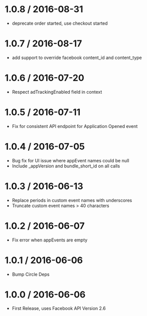 
1.0.8 / 2016-08-31
==================

  * deprecate order started, use checkout started

1.0.7 / 2016-08-17
==================

  * add support to override facebook content_id and content_type

1.0.6 / 2016-07-20
==================

  * Respect adTrackingEnabled field in context

1.0.5 / 2016-07-11
==================

  * Fix for consistent API endpoint for Application Opened event

1.0.4 / 2016-07-05
==================

  * Bug fix for UI issue where appEvent names could be null
  * Include _appVersion and bundle_short_id on all calls

1.0.3 / 2016-06-13
==================

  * Replace periods in custom event names with underscores
  * Truncate custom event names > 40 characters

1.0.2 / 2016-06-07
==================

  * Fix error when appEvents are empty

1.0.1 / 2016-06-06
==================

  * Bump Circle Deps


1.0.0 / 2016-06-06
==================

  * First Release, uses Facebook API Version 2.6
